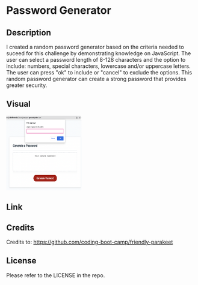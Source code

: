 # Password Generator 

## Description 
I created a random password generator based on the criteria needed to suceed for this challenge by demonstrating knowledge on JavaScript. The user can select a password length of 8-128 characters and the option to include: numbers, special characters, lowercase and/or uppercase letters. The user can press "ok" to include or "cancel" to exclude the options. This random password generator can create a strong password that provides greater security. 

## Visual 
<img src="./assets/css/images/screenshot.png" width="200" height="200">

## Link 

## Credits
Credits to: https://github.com/coding-boot-camp/friendly-parakeet
## License 
Please refer to the LICENSE in the repo. 